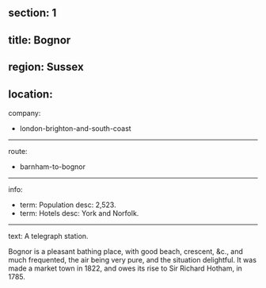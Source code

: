 section: 1
----
title: Bognor
----
region: Sussex
----
location: 
----
company:
- london-brighton-and-south-coast
----
route:
- barnham-to-bognor
----
info:
- term: Population
  desc: 2,523.
- term: Hotels
  desc: York and Norfolk.
----
text: A telegraph station.

Bognor is a pleasant bathing place, with good beach, crescent, &c., and much frequented, the air being very pure, and the situation delightful. It was made a market town in 1822, and owes its rise to Sir Richard Hotham, in 1785.
